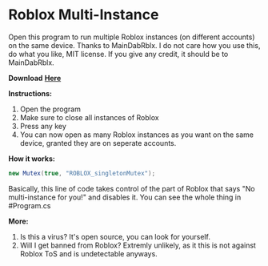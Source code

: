 # Roblox Multi-Instance
Open this program to run multiple Roblox instances (on different accounts) on the same device. Thanks to MainDabRblx.
I do not care how you use this, do what you like, MIT license. If you give any credit, it should be to MainDabRblx.

**Download** [**Here**](https://github.com/MiningTcup/Roblox-Multi-Instance/releases/tag/v1.0)

**Instructions:**
1. Open the program
2. Make sure to close all instances of Roblox
3. Press any key
4. You can now open as many Roblox instances as you want on the same device, granted they are on seperate accounts.

**How it works:**
```c#
new Mutex(true, "ROBLOX_singletonMutex");
```
Basically, this line of code takes control of the part of Roblox that says "No multi-instance for you!" and disables it.
You can see the whole thing in #Program.cs
  
**More:**
1. Is this a virus? It's open source, you can look for yourself.
2. Will I get banned from Roblox? Extremly unlikely, as it this is not against Roblox ToS and is undetectable anyways.
